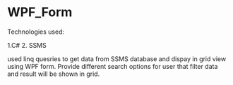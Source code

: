 # WPF_Form


Technologies used:

1.C# 
2. SSMS

used linq quesries to get data from SSMS database and dispay in grid view using WPF form.
Provide different search options for user that filter data and result will be shown in grid.